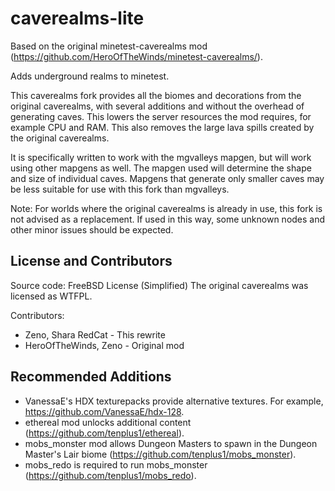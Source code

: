 # caverealms-lite

Based on the original minetest-caverealms mod (https://github.com/HeroOfTheWinds/minetest-caverealms/).

Adds underground realms to minetest.

This caverealms fork provides all the biomes and decorations from the original caverealms, with several additions and without the overhead of generating caves. This lowers the server resources the mod requires, for example CPU and RAM. This also removes the large lava spills created by the original caverealms.

It is specifically written to work with the mgvalleys mapgen, but will work using other mapgens as well. The mapgen used will determine the shape and size of individual caves. Mapgens that generate only smaller caves may be less suitable for use with this fork than mgvalleys.   

Note: For worlds where the original caverealms is already in use, this fork is not advised as a replacement. If used in this way, some unknown nodes and other minor issues should be expected.


## License and Contributors

Source code: FreeBSD License (Simplified)
The original caverealms was licensed as WTFPL.

Contributors:
- Zeno, Shara RedCat - This rewrite
- HeroOfTheWinds, Zeno - Original mod


## Recommended Additions

- VanessaE's HDX texturepacks provide alternative textures. For example,
https://github.com/VanessaE/hdx-128.
- ethereal mod unlocks additional content (https://github.com/tenplus1/ethereal).
- mobs_monster mod allows Dungeon Masters to spawn in the Dungeon Master's Lair biome (https://github.com/tenplus1/mobs_monster). 
- mobs_redo is required to run mobs_monster (https://github.com/tenplus1/mobs_redo).
